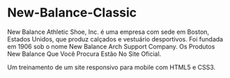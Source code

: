 # New-Balance-Classic
New Balance Athletic Shoe, Inc. é uma empresa com sede em Boston, Estados Unidos, que produz calçados e vestuário desportivos. Foi fundada em 1906 sob o nome New Balance Arch Support Company. Os Produtos New Balance Que Você Procura Estão No Site Oficial.

Um treinamento de um site responsivo para mobile com HTML5 e CSS3.
